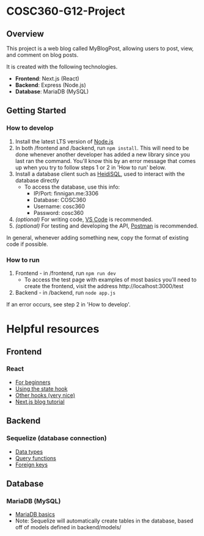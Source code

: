 # COSC360-G12-Project

## Overview
This project is a web blog called MyBlogPost, allowing users to post, view, and comment on blog posts.

It is created with the following technologies.

- <b>Frontend</b>: Next.js (React)
- <b>Backend</b>: Express (Node.js)
- <b>Database</b>: MariaDB (MySQL)

## Getting Started
### How to develop

1. Install the latest LTS version of [Node.js](https://nodejs.org/en/)
2. In both /frontend and /backend, run `npm install`. This will need to be done whenever another developer has added a new library since you last ran the command. You'll know this by an error message that comes up when you try to follow steps 1 or 2 in 'How to run' below.
3. Install a database client such as [HeidiSQL](https://www.heidisql.com/), used to interact with the database directly
    - To access the database, use this info:
      - IP/Port: finnigan.me:3306
      - Database: COSC360
      - Username: cosc360
      - Password: cosc360
4. <i>(optional)</i> For writing code, [VS Code](https://code.visualstudio.com/) is recommended.
5. <i>(optional)</i> For testing and developing the API, [Postman](https://www.postman.com/downloads/) is recommended.

In general, whenever adding something new, copy the format of existing code if possible.

### How to run

1. Frontend - in /frontend, run `npm run dev`
    - To access the test page with examples of most basics you'll need to create the frontend, visit the address http://localhost:3000/test
2. Backend - in /backend, run `node app.js`

If an error occurs, see step 2 in 'How to develop'.


# Helpful resources

## Frontend
### React
- [For beginners](https://www.freecodecamp.org/news/react-components-jsx-props-for-beginners/)
- [Using the state hook](https://reactjs.org/docs/hooks-state.html)
- [Other hooks (very nice)](https://reactjs.org/docs/hooks-overview.html)
- [Next.js blog tutorial](https://nextjs.org/learn/basics/create-nextjs-app)

## Backend
### Sequelize (database connection)
- [Data types](https://codewithhugo.com/sequelize-data-types-a-practical-guide/)
- [Query functions](https://sequelize.org/master/manual/model-querying-basics.html)
- [Foreign keys](https://stackoverflow.com/a/23035179/1807012)

## Database
### MariaDB (MySQL)
- [MariaDB basics](https://mariadb.com/kb/en/mariadb-basics/)
- Note: Sequelize will automatically create tables in the database, based off of models defined in backend/models/
